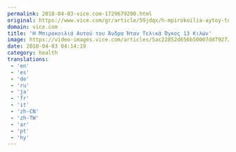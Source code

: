 ```yaml
---
permalink: 2018-04-03-vice.com-1729679200.html
original: https://www.vice.com/gr/article/59jdqx/h-mpirokoilia-aytoy-toy-andra-htan-telika-ogkos-13-kilwn
domain: vice.com
title: 'H Μπιροκοιλιά Αυτού του Άνδρα Ήταν Τελικά Όγκος 13 Κιλών'
image: https://video-images.vice.com/articles/5ac22852d656b50007dd7927/lede/1522673975295-1522265859307-Surgeon-w-Tumor.jpeg?crop=0.9969777777777777xw:1xh;center,center&resize=1200:*
date: 2018-04-03 04:14:19
category: health
translations: 
 - 'en'
 - 'es'
 - 'de'
 - 'ru'
 - 'ja'
 - 'fr'
 - 'it'
 - 'zh-CN'
 - 'zh-TW'
 - 'ar'
 - 'pt'
 - 'hy'
---
```



